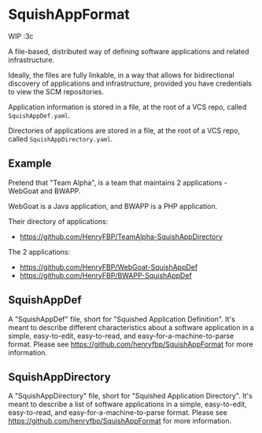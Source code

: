 # SquishAppFormat

WIP :3c

A file-based, distributed way of defining software applications and related infrastructure.

Ideally, the files are fully linkable, in a way that allows for bidirectional discovery of applications and infrastructure, provided you have credentials to view the SCM repositories.

Application information is stored in a file, at the root of a VCS repo, called `SquishAppDef.yaml`.

Directories of applications are stored in a file, at the root of a VCS repo, called `SquishAppDirectory.yaml`.

## Example

Pretend that "Team Alpha", is a team that maintains 2 applications - WebGoat and BWAPP.

WebGoat is a Java application, and BWAPP is a PHP application.

Their directory of applications:

- https://github.com/HenryFBP/TeamAlpha-SquishAppDirectory

The 2 applications:

- https://github.com/HenryFBP/WebGoat-SquishAppDef
- https://github.com/HenryFBP/BWAPP-SquishAppDef

## SquishAppDef

A "SquishAppDef" file, short for "Squished Application
  Definition". It's meant to describe different characteristics about a software
  application in a simple, easy-to-edit, easy-to-read, and
  easy-for-a-machine-to-parse format. Please see
  https://github.com/henryfbp/SquishAppFormat for more information.

## SquishAppDirectory

A "SquishAppDirectory" file, short for "Squished Application
  Directory". It's meant to describe a list of software applications in a
  simple, easy-to-edit, easy-to-read, and easy-for-a-machine-to-parse format.
  Please see https://github.com/henryfbp/SquishAppFormat for more information.
